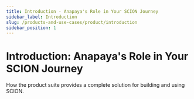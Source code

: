```yaml
---
title: Introduction - Anapaya's Role in Your SCION Journey
sidebar_label: Introduction
slug: /products-and-use-cases/product/introduction
sidebar_position: 1
---
```


# Introduction: Anapaya's Role in Your SCION Journey

How the product suite provides a complete solution for building and using SCION.
